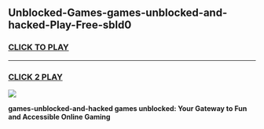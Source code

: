 
## Unblocked-Games-games-unblocked-and-hacked-Play-Free-sbld0
<h3>
<a href="https://premium76.site?title=games-unblocked-and-hacked&ref=20A">CLICK TO PLAY</a></h3>
<hr>

<h3>
<a href="https://premium76.site?title=games-unblocked-and-hacked&ref=20A">CLICK 2 PLAY</a>
  
</h3>

<a href="https://premium76.site?title=games-unblocked-and-hacked&ref=20A"><img src="https://clearcache.store/games.png"></a>


**games-unblocked-and-hacked games unblocked: Your Gateway to Fun and Accessible Online Gaming**

